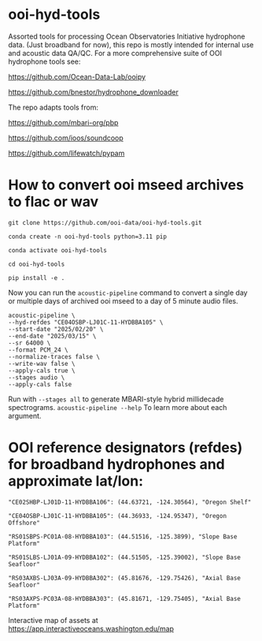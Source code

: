 # ooi-hyd-tools 

Assorted tools for processing Ocean Observatories Initiative hydrophone data. (Just broadband for now), this repo is mostly intended for internal use and acoustic data QA/QC. 
For a more comprehensive suite of OOI hydrophone tools see:

https://github.com/Ocean-Data-Lab/ooipy

https://github.com/bnestor/hydrophone_downloader

The repo adapts tools from: 

https://github.com/mbari-org/pbp

https://github.com/ioos/soundcoop

https://github.com/lifewatch/pypam

# How to convert ooi mseed archives to flac or wav
`git clone https://github.com/ooi-data/ooi-hyd-tools.git`

`conda create -n ooi-hyd-tools python=3.11 pip`

`conda activate ooi-hyd-tools`

`cd ooi-hyd-tools`

`pip install -e .`

Now you can run the `acoustic-pipeline` command to convert a single day or multiple days of archived ooi mseed to a day of 5 minute audio files.

```
acoustic-pipeline \
--hyd-refdes "CE04OSBP-LJ01C-11-HYDBBA105" \
--start-date "2025/02/20" \
--end-date "2025/03/15" \
--sr 64000 \
--format PCM_24 \
--normalize-traces false \
--write-wav false \
--apply-cals true \
--stages audio \
--apply-cals false
```
Run with `--stages all` to generate MBARI-style hybrid millidecade spectrograms.
`acoustic-pipeline --help` To learn more about each argument. 

# OOI reference designators (refdes) for broadband hydrophones and approximate lat/lon:

`"CE02SHBP-LJ01D-11-HYDBBA106": (44.63721, -124.30564), "Oregon Shelf"`

`"CE04OSBP-LJ01C-11-HYDBBA105": (44.36933, -124.95347), "Oregon Offshore"`

`"RS01SBPS-PC01A-08-HYDBBA103": (44.51516, -125.3899), "Slope Base Platform"`

`"RS01SLBS-LJ01A-09-HYDBBA102": (44.51505, -125.39002), "Slope Base Seafloor"`

`"RS03AXBS-LJ03A-09-HYDBBA302": (45.81676, -129.75426), "Axial Base Seafloor"`

`"RS03AXPS-PC03A-08-HYDBBA303": (45.81671, -129.75405), "Axial Base Platform"`


Interactive map of assets at https://app.interactiveoceans.washington.edu/map
